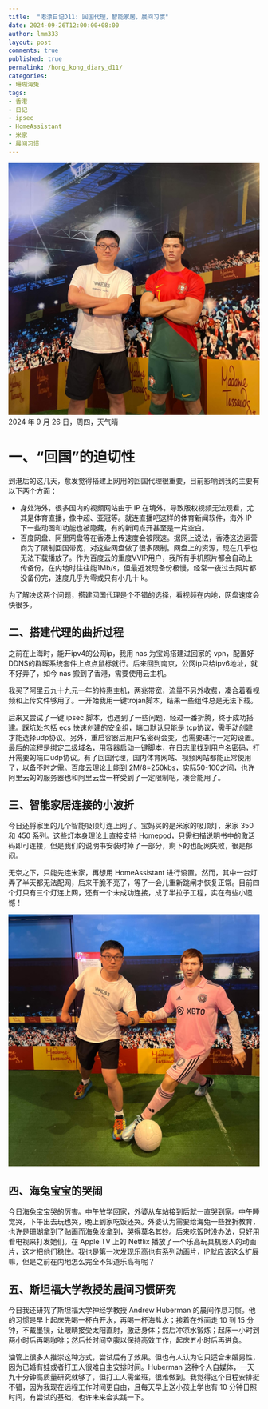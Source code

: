 ```yaml
---
title:  "港漂日记D11: 回国代理，智能家居，晨间习惯"
date: 2024-09-26T12:00:00+08:00
author: lmm333
layout: post
comments: true
published: true
permalink: /hong_kong_diary_d11/
categories:
- 珊瑚海兔
tags:
- 香港
- 日记
- ipsec
- HomeAssistant
- 米家
- 晨间习惯
---
```

![03_ronalodo.JPG](../images/2024-09-26-hong_kong_diary_d11/03_ronalodo.JPG)
2024 年 9 月 26 日，周四，天气晴

# 一、“回国”的迫切性
到港后的这几天，愈发觉得搭建上网用的回国代理很重要，目前影响到我的主要有以下两个方面：
<!--more-->

- 身处海外，很多国内的视频网站由于 IP 在境外，导致版权视频无法观看，尤其是体育直播，像中超、亚冠等。就连直播吧这样的体育新闻软件，海外 IP 下一些动图和功能也被隐藏，有的新闻点开甚至是一片空白。
- 百度网盘、阿里网盘等在香港上传速度会被限速。据网上说法，香港这边运营商为了限制回国带宽，对这些网盘做了很多限制。网盘上的资源，现在几乎也无法下载播放了。作为百度云的重度VVIP用户，我所有手机照片都会自动上传备份，在内地时往往能1Mb/s，但最近发现备份极慢，经常一夜过去照片都没备份完，速度几乎为零或只有小几十 k。

为了解决这两个问题，搭建回国代理是个不错的选择，看视频在内地，网盘速度会快很多。

## 二、搭建代理的曲折过程

之前在上海时，能开ipv4的公网ip，我用 nas 为宝妈搭建过回家的 vpn，配置好DDNS的群晖系统套件上点点鼠标就行。后来回到南京，公网ip只给ipv6地址，就不好弄了，如今 nas 搬到了香港，需要使用云主机。

我买了阿里云九十九元一年的特惠主机，两兆带宽，流量不另外收费，凑合着看视频和上传文件够用了。一开始我用一键trojan脚本，结果一些组件总是无法下载。

后来又尝试了一键 ipsec 脚本，也遇到了一些问题，经过一番折腾，终于成功搭建。踩坑处包括 ecs 快速创建的安全组，端口默认只能是 tcp协议，需手动创建才能选择udp协议。另外，重启容器后用户名密码会变，也需要进行一定的设置。最后的流程是绑定二级域名，用容器启动一键脚本，在日志里找到用户名密码，打开需要的端口udp协议。有了回国代理，国内体育网站、视频网站都能正常使用了，以备不时之需。百度云理论上能到 2M/8=250kbs，实际50-100之间，也许阿里云的的服务器也和阿里云盘一样受到了一定限制吧，凑合能用了。

## 三、智能家居连接的小波折

今日还将家里的几个智能吸顶灯连上网了。宝妈买的是米家的吸顶灯，米家 350 和 450 系列。这些灯本身理论上直接支持 Homepod，只需扫描说明书中的激活码即可连接，但是我们的说明书安装时掉了一部分，剩下的也配网失败，很是郁闷。

无奈之下，只能先连米家，再想用 HomeAssistant 进行设置。然而，其中一台灯弄了半天都无法配网，后来干脆不亮了，等了一会儿重新跳闸才恢复正常。目前四个灯只有三个灯连上网，还有一个未成功连接，成了半拉子工程，实在有些小遗憾！

![02_messi.JPG](../images/2024-09-26-hong_kong_diary_d11/02_messi.JPG)

## 四、海兔宝宝的哭闹

今日海兔宝宝哭的厉害。中午放学回家，外婆从车站接到后就一直哭到家。中午睡觉哭，下午出去玩也哭，晚上到家吃饭还哭。外婆认为需要给海兔一些挫折教育，也许是珊瑚拿到了贴画而海兔没拿到，哭得莫名其妙。后来吃饭时没办法，只好用看电视来打发她们。在 Apple TV 上的 Netflix 播放了一个乐高玩具机器人的动画片，这才把他们稳住。我也是第一次发现乐高也有系列动画片，IP就应该这么扩展嘛，但是之前在内地怎么完全不知道乐高有呢？

## 五、斯坦福大学教授的晨间习惯研究

今日我还研究了斯坦福大学神经学教授 Andrew Huberman 的晨间作息习惯。他的习惯是早上起床先喝一杯白开水，再喝一杯海盐水；接着在外面走 10 到 15 分钟，不戴墨镜，让眼睛接受太阳直射，激活身体；然后冲凉水锻炼；起床一小时到两小时后再喝咖啡；然后长时间空腹以保持高效工作，起床五小时后再进食。

油管上很多人推崇这种方式，尝试后有了效果。但也有人认为它只适合未婚男性，因为已婚有娃或者打工人很难自主安排时间。Huberman 这种个人自媒体，一天九十分钟高质量研究就够了，但打工人需坐班，很难做到。我觉得这个日程安排挺不错，因为我现在远程工作时间更自由，且每天早上送小孩上学也有 10 分钟日照时间，有尝试的基础，也许未来会实践一下。